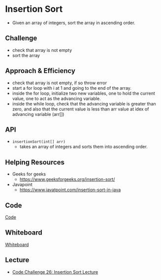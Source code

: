 # Insertion Sort
- Given an array of integers, sort the array in ascending order.  


## Challenge
- check that array is not empty
- sort the array

## Approach & Efficiency
- check that array is not empty, if so throw error
- start a for loop with i at 1 and going to the end of the array.
- inside the for loop, initialize two new variables, one to hold the current value, one to act as the advancing variable.
- inside the while loop, check that the advancing variable is greater than zero, and also that the current value is less than arr value at idex of advancing variable (arr[<advancing variable>])

## API
- ```insertionSort(int[] arr)```
  - takes an array of integers and sorts them into ascending order. 


## Helping Resources
- Geeks for geeks
  - https://www.geeksforgeeks.org/insertion-sort/
- Javapoint
  - https://www.javatpoint.com/insertion-sort-in-java
 

## Code
[Code](../../src/main/java/code401Challenges/InsertionSort.java)

## Whiteboard
[Whiteboard](../img/InsertionSortWB.jpg)

## Lecture
- [Code Challenge 26: Insertion Sort Lecture](./assets/README/InsertionSortLecture.md)